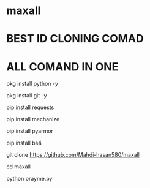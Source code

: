 # maxall
# BEST ID CLONING COMAD
# ALL COMAND IN ONE


pkg install python -y

pkg install git -y

pip install requests 

pip install mechanize

pip install pyarmor

pip install bs4

git clone https://github.com/Mahdi-hasan580/maxall

cd maxall

python prayme.py
